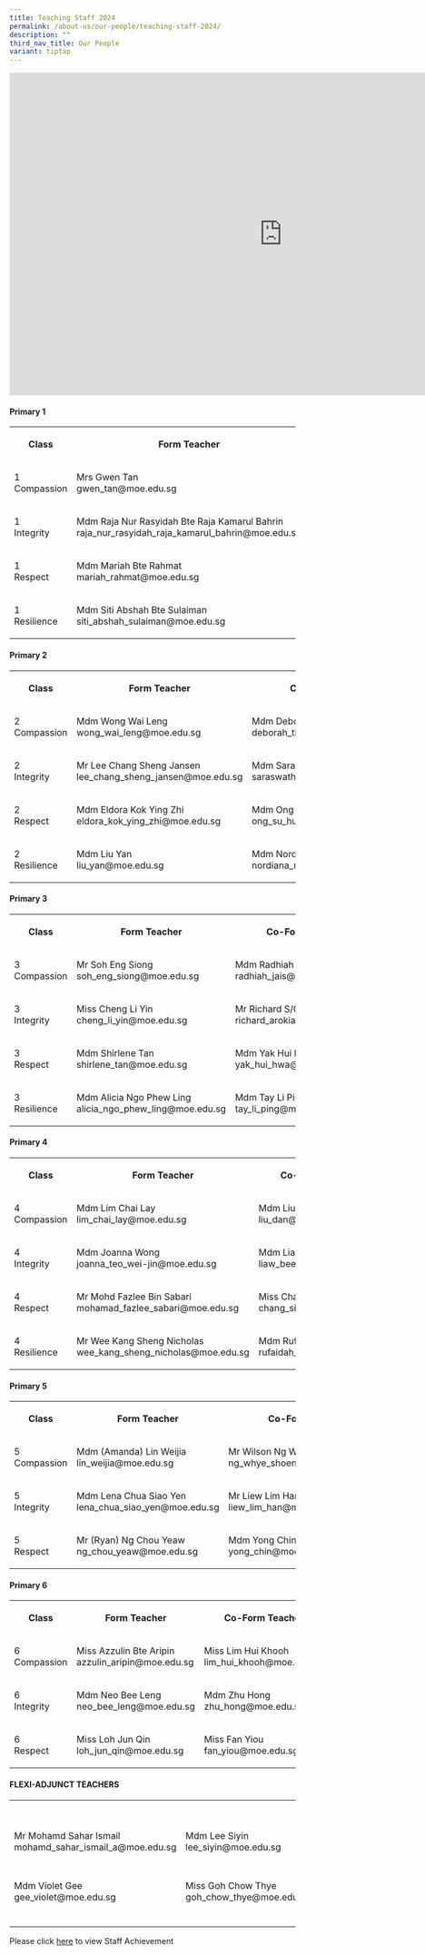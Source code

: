 ```yaml
---
title: Teaching Staff 2024
permalink: /about-us/our-people/teaching-staff-2024/
description: ""
third_nav_title: Our People
variant: tiptap
---
```

<div class="iframe-wrapper">
<iframe height="569" width="960" allowfullscreen="true" frameborder="0" src="https://docs.google.com/presentation/d/e/2PACX-1vRWp0S1jsK3BE-OXvwOAUd_44LqfQZ8DVU8gCJoAhUwdqZ5yyJKF4Gh4CipF6I20wjIPzo8GiFQSkgF/embed?start=true&amp;loop=true&amp;delayms=3000"></iframe>
</div>
<h4><strong>Primary 1</strong></h4>
<table style="minWidth: 100px">
<colgroup>
<col>
<col>
<col>
<col>
</colgroup>
<tbody>
<tr>
<th rowspan="1" colspan="1">
<p>Class</p>
</th>
<th rowspan="1" colspan="1">
<p>Form Teacher</p>
</th>
<th rowspan="1" colspan="1">
<p>Co-Form Teacher</p>
</th>
<th rowspan="1" colspan="1">
<p>Co-Form Teacher</p>
</th>
</tr>
<tr>
<td rowspan="1" colspan="1">
<p>1
<br>Compassion</p>
</td>
<td rowspan="1" colspan="1">
<p>Mrs Gwen Tan
<br>gwen_tan@moe.edu.sg</p>
</td>
<td rowspan="1" colspan="1">
<p>Mdm Junaidah Bte Senor
<br>junaidah_senor@moe.edu.sg</p>
</td>
<td rowspan="1" colspan="1">
<p>Mrs Hesheam Hashim
<br>hesheam_hashim@moe.edu.sg</p>
</td>
</tr>
<tr>
<td rowspan="1" colspan="1">
<p>1
<br>Integrity</p>
</td>
<td rowspan="1" colspan="1">
<p>Mdm Raja Nur Rasyidah Bte Raja Kamarul Bahrin
<br>raja_nur_rasyidah_raja_kamarul_bahrin@moe.edu.sg</p>
</td>
<td rowspan="1" colspan="1">
<p>Mdm Hafizah Beevi binti Abdul Basit
<br>hafizah_beevi_abdul_basit@moe.edu.sg</p>
</td>
<td rowspan="1" colspan="1">
<p></p>
</td>
</tr>
<tr>
<td rowspan="1" colspan="1">
<p>1
<br>Respect</p>
</td>
<td rowspan="1" colspan="1">
<p>Mdm Mariah Bte Rahmat
<br>mariah_rahmat@moe.edu.sg</p>
</td>
<td rowspan="1" colspan="1">
<p>Mdm Noorasmaedah Bte Ahmad
<br>noorasmaedah_ahmad@moe.edu.sg</p>
</td>
<td rowspan="1" colspan="1">
<p>Miss Goh Chow Thye
<br>goh_chow_thye@moe.edu.sg</p>
</td>
</tr>
<tr>
<td rowspan="1" colspan="1">
<p>1
<br>Resilience</p>
</td>
<td rowspan="1" colspan="1">
<p>Mdm Siti Abshah Bte Sulaiman
<br>siti_abshah_sulaiman@moe.edu.sg</p>
</td>
<td rowspan="1" colspan="1">
<p>Miss Andrea Lee
<br>lee_qing_andrea@moe.edu.sg</p>
</td>
<td rowspan="1" colspan="1">
<p>Mdm Sarimah Bte Mohd Noor
<br>sarimah_mohamad_noor@moe.edu.sg</p>
</td>
</tr>
</tbody>
</table>
<h4><strong>Primary 2</strong></h4>
<table style="minWidth: 100px">
<colgroup>
<col>
<col>
<col>
<col>
</colgroup>
<tbody>
<tr>
<th rowspan="1" colspan="1">
<p>Class</p>
</th>
<th rowspan="1" colspan="1">
<p>Form Teacher</p>
</th>
<th rowspan="1" colspan="1">
<p>Co-Form Teacher</p>
</th>
<th rowspan="1" colspan="1">
<p>Co-Form Teacher</p>
</th>
</tr>
<tr>
<td rowspan="1" colspan="1">
<p>2
<br>Compassion</p>
</td>
<td rowspan="1" colspan="1">
<p>Mdm Wong Wai Leng
<br>wong_wai_leng@moe.edu.sg</p>
</td>
<td rowspan="1" colspan="1">
<p>Mdm Deborah Tham Lai Mei
<br>deborah_tham_lai_mei@moe.edu.sg</p>
</td>
<td rowspan="1" colspan="1">
<p>Mdm Adelene Tan Tse Hui
<br>tan_tse_hui_adelene@moe.edu.sg</p>
</td>
</tr>
<tr>
<td rowspan="1" colspan="1">
<p>2
<br>Integrity</p>
</td>
<td rowspan="1" colspan="1">
<p>Mr Lee Chang Sheng Jansen lee_chang_sheng_jansen@moe.edu.sg</p>
</td>
<td rowspan="1" colspan="1">
<p>Mdm Saraswathi D/O Valliappan
<br>saraswathi_valliappan@moe.edu.sg
<br>
</p>
</td>
<td rowspan="1" colspan="1">
<p>Mdm Ernie Bte Jumat
<br>ernie_jumat@moe.edu.sg</p>
</td>
</tr>
<tr>
<td rowspan="1" colspan="1">
<p>2
<br>Respect</p>
</td>
<td rowspan="1" colspan="1">
<p>Mdm Eldora Kok Ying Zhi
<br>eldora_kok_ying_zhi@moe.edu.sg</p>
</td>
<td rowspan="1" colspan="1">
<p>Mdm Ong Su Hui
<br>ong_su_hui@moe.edu.sg</p>
</td>
<td rowspan="1" colspan="1">
<p>Mdm Sri Rahayu Bte Mohd Amin
<br>sri_rahayu_mohamed_amin@moe.edu.sg</p>
</td>
</tr>
<tr>
<td rowspan="1" colspan="1">
<p>2
<br>Resilience</p>
</td>
<td rowspan="1" colspan="1">
<p>Mdm Liu Yan
<br>liu_yan@moe.edu.sg</p>
</td>
<td rowspan="1" colspan="1">
<p>Mdm Nordiana Bte Mohd Rashid
<br>nordiana_mohd_rashid@moe.edu.sg</p>
</td>
<td rowspan="1" colspan="1">
<p>Mdm Chia Lee Eng
<br>chia_lee_eng@moe.edu.sg</p>
</td>
</tr>
</tbody>
</table>
<h4><strong>Primary 3</strong></h4>
<table style="minWidth: 100px">
<colgroup>
<col>
<col>
<col>
<col>
</colgroup>
<tbody>
<tr>
<th rowspan="1" colspan="1">
<p>Class</p>
</th>
<th rowspan="1" colspan="1">
<p>Form Teacher</p>
</th>
<th rowspan="1" colspan="1">
<p>Co-Form Teacher</p>
</th>
<th rowspan="1" colspan="1">
<p>Co-Form Teacher</p>
</th>
</tr>
<tr>
<td rowspan="1" colspan="1">
<p>3
<br>Compassion</p>
</td>
<td rowspan="1" colspan="1">
<p>Mr Soh Eng Siong
<br>soh_eng_siong@moe.edu.sg</p>
</td>
<td rowspan="1" colspan="1">
<p>Mdm Radhiah Bte Jais
<br>radhiah_jais@moe.edu.sg</p>
</td>
<td rowspan="1" colspan="1">
<p></p>
</td>
</tr>
<tr>
<td rowspan="1" colspan="1">
<p>3
<br>Integrity</p>
</td>
<td rowspan="1" colspan="1">
<p>Miss Cheng Li Yin
<br>cheng_li_yin@moe.edu.sg</p>
</td>
<td rowspan="1" colspan="1">
<p>Mr Richard S/O Arokiasamy
<br>richard_arokiasamy@moe.edu.sg</p>
</td>
<td rowspan="1" colspan="1">
<p></p>
</td>
</tr>
<tr>
<td rowspan="1" colspan="1">
<p>3
<br>Respect</p>
</td>
<td rowspan="1" colspan="1">
<p>Mdm Shirlene Tan
<br>shirlene_tan@moe.edu.sg</p>
</td>
<td rowspan="1" colspan="1">
<p>Mdm Yak Hui Hwa (Seetoh)
<br>yak_hui_hwa@moe.edu.sg</p>
</td>
<td rowspan="1" colspan="1">
<p></p>
</td>
</tr>
<tr>
<td rowspan="1" colspan="1">
<p>3
<br>Resilience</p>
</td>
<td rowspan="1" colspan="1">
<p>Mdm Alicia Ngo Phew Ling
<br>alicia_ngo_phew_ling@moe.edu.sg</p>
</td>
<td rowspan="1" colspan="1">
<p>Mdm Tay Li Ping
<br>tay_li_ping@moe.edu.sg</p>
</td>
<td rowspan="1" colspan="1">
<p>Mr Loh Yan Hao, Jeremy
<br>loh_yan_hao_jeremy@moe.edu.sg</p>
</td>
</tr>
</tbody>
</table>
<h4><strong>Primary 4</strong></h4>
<table style="minWidth: 75px">
<colgroup>
<col>
<col>
<col>
</colgroup>
<tbody>
<tr>
<th rowspan="1" colspan="1">
<p>Class</p>
</th>
<th rowspan="1" colspan="1">
<p>Form Teacher</p>
</th>
<th rowspan="1" colspan="1">
<p>Co-Form Teacher</p>
</th>
</tr>
<tr>
<td rowspan="1" colspan="1">
<p>4
<br>Compassion</p>
</td>
<td rowspan="1" colspan="1">
<p>Mdm Lim Chai Lay
<br>lim_chai_lay@moe.edu.sg</p>
</td>
<td rowspan="1" colspan="1">
<p>Mdm Liu Dan
<br>liu_dan@moe.edu.sg</p>
</td>
</tr>
<tr>
<td rowspan="1" colspan="1">
<p>4
<br>Integrity</p>
</td>
<td rowspan="1" colspan="1">
<p>Mdm Joanna Wong
<br>joanna_teo_wei-jin@moe.edu.sg</p>
</td>
<td rowspan="1" colspan="1">
<p>Mdm Liaw Bee Ling (Valerie)
<br>liaw_bee_ling@moe.edu.sg</p>
</td>
</tr>
<tr>
<td rowspan="1" colspan="1">
<p>4
<br>Respect</p>
</td>
<td rowspan="1" colspan="1">
<p>Mr Mohd Fazlee Bin Sabari
<br>mohamad_fazlee_sabari@moe.edu.sg</p>
</td>
<td rowspan="1" colspan="1">
<p>Miss Chang Si Ying
<br>chang_si_ying@moe.edu.sg</p>
</td>
</tr>
<tr>
<td rowspan="1" colspan="1">
<p>4
<br>Resilience</p>
</td>
<td rowspan="1" colspan="1">
<p>Mr Wee Kang Sheng Nicholas
<br>wee_kang_sheng_nicholas@moe.edu.sg</p>
</td>
<td rowspan="1" colspan="1">
<p>Mdm Rufaidah Bte Ismail
<br>rufaidah_ismail@moe.edu.sg</p>
</td>
</tr>
</tbody>
</table>
<h4><strong>Primary 5</strong></h4>
<table style="minWidth: 75px">
<colgroup>
<col>
<col>
<col>
</colgroup>
<tbody>
<tr>
<th rowspan="1" colspan="1">
<p>Class</p>
</th>
<th rowspan="1" colspan="1">
<p>Form Teacher</p>
</th>
<th rowspan="1" colspan="1">
<p>Co-Form Teacher</p>
</th>
</tr>
<tr>
<td rowspan="1" colspan="1">
<p>5
<br>Compassion</p>
</td>
<td rowspan="1" colspan="1">
<p>Mdm (Amanda) Lin Weijia
<br>lin_weijia@moe.edu.sg</p>
</td>
<td rowspan="1" colspan="1">
<p>Mr Wilson Ng Whye Shoen
<br>ng_whye_shoen_wilson@moe.edu.sg</p>
</td>
</tr>
<tr>
<td rowspan="1" colspan="1">
<p>5
<br>Integrity</p>
</td>
<td rowspan="1" colspan="1">
<p>Mdm Lena Chua Siao Yen
<br>lena_chua_siao_yen@moe.edu.sg</p>
</td>
<td rowspan="1" colspan="1">
<p>Mr Liew Lim Han
<br>liew_lim_han@moe.edu.sg</p>
</td>
</tr>
<tr>
<td rowspan="1" colspan="1">
<p>5
<br>Respect</p>
</td>
<td rowspan="1" colspan="1">
<p>Mr (Ryan) Ng Chou Yeaw
<br>ng_chou_yeaw@moe.edu.sg</p>
</td>
<td rowspan="1" colspan="1">
<p>Mdm Yong Chin
<br>yong_chin@moe.edu.sg</p>
</td>
</tr>
</tbody>
</table>
<h4><strong>Primary 6</strong></h4>
<table style="minWidth: 75px">
<colgroup>
<col>
<col>
<col>
</colgroup>
<tbody>
<tr>
<th rowspan="1" colspan="1">
<p>Class</p>
</th>
<th rowspan="1" colspan="1">
<p>Form Teacher</p>
</th>
<th rowspan="1" colspan="1">
<p>Co-Form Teacher</p>
</th>
</tr>
<tr>
<td rowspan="1" colspan="1">
<p>6
<br>Compassion</p>
</td>
<td rowspan="1" colspan="1">
<p>Miss Azzulin Bte Aripin
<br>azzulin_aripin@moe.edu.sg</p>
</td>
<td rowspan="1" colspan="1">
<p>Miss Lim Hui Khooh
<br>lim_hui_khooh@moe.edu.sg</p>
</td>
</tr>
<tr>
<td rowspan="1" colspan="1">
<p>6
<br>Integrity</p>
</td>
<td rowspan="1" colspan="1">
<p>Mdm Neo Bee Leng
<br>neo_bee_leng@moe.edu.sg</p>
</td>
<td rowspan="1" colspan="1">
<p>Mdm Zhu Hong
<br>zhu_hong@moe.edu.sg</p>
</td>
</tr>
<tr>
<td rowspan="1" colspan="1">
<p>6
<br>Respect</p>
</td>
<td rowspan="1" colspan="1">
<p>Miss Loh Jun Qin
<br>loh_jun_qin@moe.edu.sg</p>
</td>
<td rowspan="1" colspan="1">
<p>Miss Fan Yiou
<br>fan_yiou@moe.edu.sg</p>
</td>
</tr>
</tbody>
</table>
<h4><strong>FLEXI-ADJUNCT TEACHERS</strong></h4>
<table style="minWidth: 100px">
<colgroup>
<col>
<col>
<col>
<col>
</colgroup>
<tbody>
<tr>
<th rowspan="1" colspan="1">
<p></p>
</th>
<th rowspan="1" colspan="1">
<p></p>
</th>
<th rowspan="1" colspan="1">
<p></p>
</th>
<th rowspan="1" colspan="1">
<p></p>
</th>
</tr>
<tr>
<td rowspan="1" colspan="1">
<p>Mr Mohamd Sahar Ismail
<br>mohamd_sahar_ismail_a@moe.edu.sg</p>
</td>
<td rowspan="1" colspan="1">
<p>Mdm Lee Siyin
<br>lee_siyin@moe.edu.sg</p>
</td>
<td rowspan="1" colspan="1">
<p>Mdm Ong Wee Fern (Jermaine)
<br>ong_wee_fern@moe.edu.sg</p>
</td>
<td rowspan="1" colspan="1">
<p>Mdm Tan Ai Fang
<br>tan_ai_fang@moe.edu.sg</p>
</td>
</tr>
<tr>
<td rowspan="1" colspan="1">
<p>Mdm Violet Gee
<br>gee_violet@moe.edu.sg</p>
</td>
<td rowspan="1" colspan="1">
<p>Miss Goh Chow Thye
<br>goh_chow_thye@moe.edu.sg</p>
</td>
<td rowspan="1" colspan="1">
<p>Mdm Nazli Binti Mat Ali
<br>nazli_mat_ali@moe.edu.sg</p>
</td>
<td rowspan="1" colspan="1">
<p></p>
</td>
</tr>
<tr>
<td rowspan="1" colspan="1">
<p></p>
</td>
<td rowspan="1" colspan="1">
<p></p>
</td>
<td rowspan="1" colspan="1">
<p></p>
</td>
<td rowspan="1" colspan="1">
<p></p>
</td>
</tr>
</tbody>
</table>
<p>Please click <a href="/Staff-Achievements/" rel="noopener noreferrer nofollow" target="_blank">here</a> to
view Staff Achievement</p>